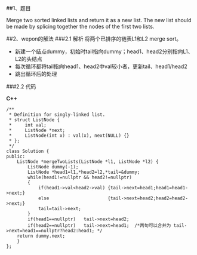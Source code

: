 ##1、题目

Merge two sorted linked lists and return it as a new list. The new list should be made by splicing together the nodes of the first two lists.

##2、wepon的解法
###2.1 解析
将两个已排序的链表L1和L2 merge sort。

-  新建一个结点dummy，初始时tail指向dummy；head1、head2分别指向L1、L2的头结点
-  每次循环都将tail指向head1、head2中val较小者，更新tail、head1/head2
-  跳出循环后的处理


###2.2 代码

**C++**

    /**
     * Definition for singly-linked list.
     * struct ListNode {
     *     int val;
     *     ListNode *next;
     *     ListNode(int x) : val(x), next(NULL) {}
     * };
     */
    class Solution {
    public:
        ListNode *mergeTwoLists(ListNode *l1, ListNode *l2) {
            ListNode dummy(-1);
            ListNode *head1=l1,*head2=l2,*tail=&dummy;
            while(head1!=nullptr && head2!=nullptr)
            {
                if(head1->val<head2->val) {tail->next=head1;head1=head1->next;}
                else                      {tail->next=head2;head2=head2->next;}
                tail=tail->next;
            }
            if(head1==nullptr)   tail->next=head2;
            if(head2==nullptr)   tail->next=head1;  /*两句可以合并为 tail->next=head1==nullptr?head2:head1; */
        return dummy.next;
        }
    };
